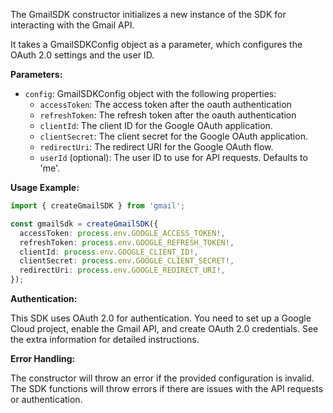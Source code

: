 The GmailSDK constructor initializes a new instance of the SDK for interacting with the Gmail API.

It takes a GmailSDKConfig object as a parameter, which configures the OAuth 2.0 settings and the user ID.

**Parameters:**

- `config`: GmailSDKConfig object with the following properties:
  - `accessToken`: The access token after the oauth authentication
  - `refreshToken`: The refresh token after the oauth authentication
  - `clientId`: The client ID for the Google OAuth application.
  - `clientSecret`: The client secret for the Google OAuth application.
  - `redirectUri`: The redirect URI for the Google OAuth flow.
  - `userId` (optional): The user ID to use for API requests. Defaults to 'me'.

**Usage Example:**

```typescript
import { createGmailSDK } from 'gmail';

const gmailSdk = createGmailSDK({
  accessToken: process.env.GOOGLE_ACCESS_TOKEN!,
  refreshToken: process.env.GOOGLE_REFRESH_TOKEN!,
  clientId: process.env.GOOGLE_CLIENT_ID!,
  clientSecret: process.env.GOOGLE_CLIENT_SECRET!,
  redirectUri: process.env.GOOGLE_REDIRECT_URI!,
});
```

**Authentication:**

This SDK uses OAuth 2.0 for authentication. You need to set up a Google Cloud project, enable the Gmail API, and create OAuth 2.0 credentials. See the extra information for detailed instructions.

**Error Handling:**

The constructor will throw an error if the provided configuration is invalid. The SDK functions will throw errors if there are issues with the API requests or authentication.